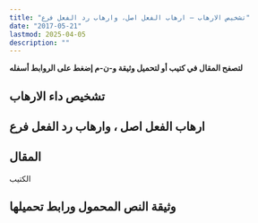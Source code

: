 ```yaml
---
title: "تشخيص الارهاب – ارهاب الفعل اصل، وارهاب رد الفعل فرع"
date: "2017-05-21"
lastmod: 2025-04-05
description: ""
---
```

**لتصفح المقال في كتيب أو لتحميل وثيقة و-ن-م إضغط على الروابط أسفله**

## **تشخيص داء الارهاب**

## **ارهاب الفعل اصل ، وارهاب رد الفعل فرع**

## المقال

الكتيب

## وثيقة النص المحمول ورابط تحميلها

###
